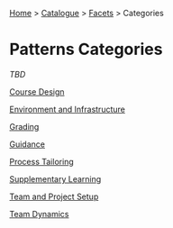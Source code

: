 [Home](../../../README.md) > [Catalogue](../../../Patterns_catalogue.md) > [Facets](../facets.md) > Categories
# Patterns Categories

*TBD*

[Course Design](Course_Design.md)

[Environment and Infrastructure](Environment_and_Infrastructure.md)

[Grading](Grading.md)

[Guidance](Guidance.md)

[Process Tailoring](Process_Tailoring.md)

[Supplementary Learning](Supplementary_Learning.md)

[Team and Project Setup](Team_and_Project_Setup.md)

[Team Dynamics](Team_Dynamics.md)



